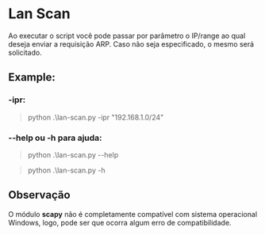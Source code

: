 # Lan Scan

Ao executar o script você pode passar por parâmetro o IP/range ao qual deseja enviar a requisição ARP. Caso não seja especificado, o mesmo será solicitado.

## Example:

### -ipr:

> python .\lan-scan.py -ipr "192.168.1.0/24"

### --help ou -h para ajuda:

> python .\lan-scan.py --help

> python .\lan-scan.py -h

## Observação

O módulo **scapy** não é completamente compatível com sistema operacional Windows, logo, pode ser que ocorra algum erro de compatibilidade.

